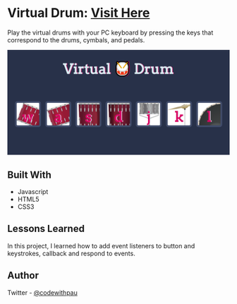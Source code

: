 # Virtual Drum: <a href="https://virtual-drum.vercel.app/" target="_blank">Visit Here</a>

Play the virtual drums with your PC keyboard by pressing the keys that correspond to the drums, cymbals, and pedals.

![Preview](./images/virtualdrum.PNG)

## Built With

- Javascript
- HTML5
- CSS3

## Lessons Learned

In this project, I learned how to add event listeners to button and keystrokes, callback and respond to events.

## Author

Twitter - [@codewithpau](https://twitter.com/codewithpau)
